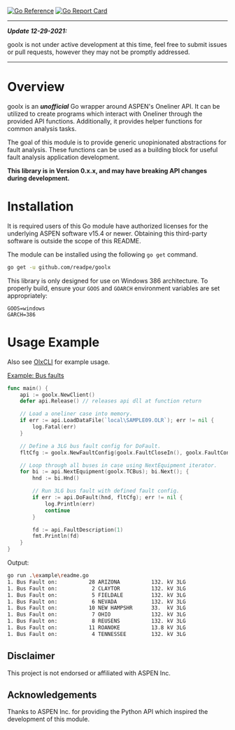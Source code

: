 [![Go Reference](https://pkg.go.dev/badge/github.com/readpe/goolx.svg)](https://pkg.go.dev/github.com/readpe/goolx)
[![Go Report Card](https://goreportcard.com/badge/github.com/readpe/goolx)](https://goreportcard.com/report/github.com/readpe/goolx)

---

**_Update 12-29-2021:_**  

goolx is not under active development at this time, feel free to submit issues or pull requests, however they may not be promptly addressed.

---

# Overview

goolx is an **_unofficial_** Go wrapper around ASPEN's Oneliner API. It can be utilized to create programs which interact with Oneliner through the provided API functions. Additionally, it provides helper functions for common analysis tasks.

The goal of this module is to provide generic unopinionated abstractions for fault analysis. These functions can be used as a building block for useful fault analysis application development.

**This library is in Version 0.x.x, and may have breaking API changes during development.** 

# Installation
It is required users of this Go module have authorized licenses for the underlying ASPEN software v15.4 or newer. Obtaining this third-party software is outside the scope of this README. 

The module can be installed using the following `go get` command.
```bash
go get -u github.com/readpe/goolx
```

This library is only designed for use on Windows 386 architecture. To properly build, ensure your `GOOS` and `GOARCH` environment variables are set appropriately:

```
GOOS=windows
GARCH=386
```

# Usage Example
Also see [OlxCLI](https://github.com/readpe/olxcli) for example usage. 

[Example: Bus faults](example/readme.go)
```go
func main() {
	api := goolx.NewClient()
	defer api.Release() // releases api dll at function return

	// Load a oneliner case into memory.
	if err := api.LoadDataFile(`local\SAMPLE09.OLR`); err != nil {
		log.Fatal(err)
	}

	// Define a 3LG bus fault config for DoFault.
	fltCfg := goolx.NewFaultConfig(goolx.FaultCloseIn(), goolx.FaultConn(goolx.ABC), goolx.FaultClearPrev(true))

	// Loop through all buses in case using NextEquipment iterator.
	for bi := api.NextEquipment(goolx.TCBus); bi.Next(); {
		hnd := bi.Hnd()

		// Run 3LG bus fault with defined fault config.
		if err := api.DoFault(hnd, fltCfg); err != nil {
			log.Println(err)
			continue
		}

		fd := api.FaultDescription(1)
		fmt.Println(fd)
	}
}
```

Output:
```bash
go run .\example\readme.go
1. Bus Fault on:          28 ARIZONA          132. kV 3LG
1. Bus Fault on:           2 CLAYTOR          132. kV 3LG
1. Bus Fault on:           5 FIELDALE         132. kV 3LG
1. Bus Fault on:           6 NEVADA           132. kV 3LG
1. Bus Fault on:          10 NEW HAMPSHR      33.  kV 3LG
1. Bus Fault on:           7 OHIO             132. kV 3LG
1. Bus Fault on:           8 REUSENS          132. kV 3LG
1. Bus Fault on:          11 ROANOKE          13.8 kV 3LG
1. Bus Fault on:           4 TENNESSEE        132. kV 3LG
```

## Disclaimer
This project is not endorsed or affiliated with ASPEN Inc.

## Acknowledgements
Thanks to ASPEN Inc. for providing the Python API which inspired the development of this module.
